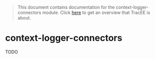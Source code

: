 > This document contains documentation for the context-logger-connectors module. Click [here](/README.md) to get an overview that TracEE is about.

# context-logger-connectors

TODO
